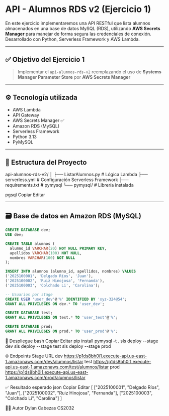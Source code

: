 # API - Alumnos RDS v2 (Ejercicio 1)

En este ejercicio implementaremos una API RESTful que lista alumnos almacenados en una base de datos MySQL (RDS), utilizando **AWS Secrets Manager** para manejar de forma segura las credenciales de conexión. Desarrollado con Python, Serverless Framework y AWS Lambda.

---

## ✅ Objetivo del Ejercicio 1

> Implementar el `api-alumnos-rds-v2` reemplazando el uso de **Systems Manager Parameter Store** por **AWS Secrets Manager**

---

## ⚙️ Tecnología utilizada

- AWS Lambda  
- API Gateway  
- AWS Secrets Manager ✅  
- Amazon RDS (MySQL)  
- Serverless Framework  
- Python 3.13  
- PyMySQL  

---

## 📁 Estructura del Proyecto

api-alumnos-rds-v2/
│
├── ListarAlumnos.py # Lógica Lambda
├── serverless.yml # Configuración Serverless Framework
├── requirements.txt # pymysql
└── pymysql/ # Librería instalada

pgsql
Copiar
Editar

---

## 🗃️ Base de datos en Amazon RDS (MySQL)

```sql
CREATE DATABASE dev;
USE dev;

CREATE TABLE alumnos (
  alumno_id VARCHAR(20) NOT NULL PRIMARY KEY,
  apellidos VARCHAR(100) NOT NULL,
  nombres VARCHAR(100) NOT NULL
);

INSERT INTO alumnos (alumno_id, apellidos, nombres) VALUES
('2025100001', 'Delgado Ríos', 'Juan'),
('2025100002', 'Ruiz Hinojosa', 'Fernanda'),
('2025100003', 'Colchado Li', 'Carolina');

-- Usuarios por stage
CREATE USER 'user_dev'@'%' IDENTIFIED BY 'xyz-324@54';
GRANT ALL PRIVILEGES ON dev.* TO 'user_dev';

CREATE DATABASE test;
GRANT ALL PRIVILEGES ON test.* TO 'user_test'@'%';

CREATE DATABASE prod;
GRANT ALL PRIVILEGES ON prod.* TO 'user_prod'@'%';
```

🚀 Despliegue
bash
Copiar
Editar
pip install pymysql -t .
sls deploy --stage dev
sls deploy --stage test
sls deploy --stage prod

🌐 Endpoints
Stage	URL
dev	https://p1ds8bh0i1.execute-api.us-east-1.amazonaws.com/dev/alumnos/listar
test	https://p1ds8bh0i1.execute-api.us-east-1.amazonaws.com/test/alumnos/listar
prod	https://p1ds8bh0i1.execute-api.us-east-1.amazonaws.com/prod/alumnos/listar

✅ Resultado esperado
json
Copiar
Editar
[
  ["2025100001", "Delgado Ríos", "Juan"],
  ["2025100002", "Ruiz Hinojosa", "Fernanda"],
  ["2025100003", "Colchado Li", "Carolina"]
]


🧑‍💻 Autor
Dylan Cabezas
CS2032
